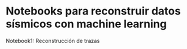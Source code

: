 <h1> Notebooks para reconstruir datos sísmicos con machine learning </h1>

Notebook1: Reconstrucción de trazas

